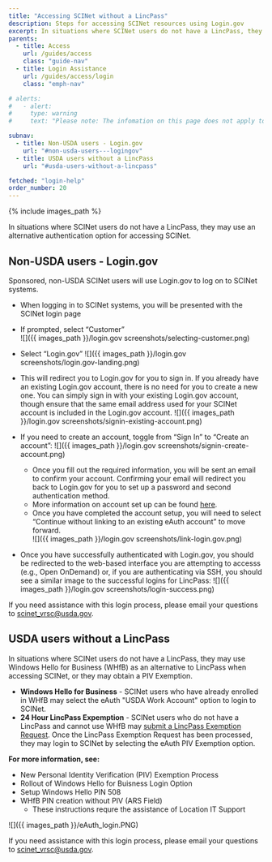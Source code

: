 ```yaml
---
title: "Accessing SCINet without a LincPass"
description: Steps for accessing SCINet resources using Login.gov
excerpt: In situations where SCINet users do not have a LincPass, they may use Windows Hellow for Business (WHfB), obtain a PIV Exemption, or use Login.gov.
parents:
  - title: Access
    url: /guides/access
    class: "guide-nav"
  - title: Login Assistance
    url: /guides/access/login
    class: "emph-nav"

# alerts:
#   - alert:
#     type: warning
#     text: "Please note: The infomation on this page does not apply to sponsored, non-USDA SCINet users who use Login.gov to access SCINet.  Those users should see our <a href='/guides/access/login/logingov'>guide to logging in with Login.gov</a>."  

subnav:
  - title: Non-USDA users - Login.gov
    url: "#non-usda-users---logingov"
  - title: USDA users without a LincPass
    url: "#usda-users-without-a-lincpass"

fetched: "login-help"
order_number: 20
---
```


{% include images_path %}

In situations where SCINet users do not have a LincPass, they may use an alternative authentication option for accessing SCINet.

## Non-USDA users - Login.gov

Sponsored, non-USDA SCINet users will use Login.gov to log on to SCINet systems.

- When logging in to SCINet systems, you will be presented with the SCINet login page
- If prompted, select “Customer”  
  ![]({{ images_path }}/login.gov screenshots/selecting-customer.png)

- Select “Login.gov”
  ![]({{ images_path }}/login.gov screenshots/login.gov-landing.png)

- This will redirect you to Login.gov for you to sign in. If you already have an existing Login.gov account, there is no need for you to create a new one. You can simply sign in with your existing Login.gov account, though ensure that the same email address used for your SCINet account is included in the Login.gov account.
  ![]({{ images_path }}/login.gov screenshots/signin-existing-account.png)

- If you need to create an account, toggle from “Sign In” to “Create an account”:
  ![]({{ images_path }}/login.gov screenshots/signin-create-account.png)

  - Once you fill out the required information, you will be sent an email to confirm your account.  Confirming your email will redirect you back to Login.gov for you to set up a password and second authentication method. 
  - More information on account set up can be found [here](https://www.login.gov/help/get-started/create-your-account/).
  - Once you have completed the account setup, you will need to select “Continue without linking to an existing eAuth account” to move forward.  
    ![]({{ images_path }}/login.gov screenshots/link-login.gov.png)

- Once you have successfully authenticated with Login.gov, you should be redirected to the web-based interface you are attempting to accesss (e.g., Open OnDemand) or, if you are authenticating via SSH, you should see a similar image to the successful logins for LincPass: 
  ![]({{ images_path }}/login.gov screenshots/login-success.png)

If you need assistance with this login process, please email your questions to [scinet_vrsc@usda.gov](scinet_vrsc@usda.gov). 



## USDA users without a LincPass

In situations where SCINet users do not have a LincPass, they may use Windows Hello for Business (WHfB) as an alternative to LincPass when accessing SCINet, or they may obtain a PIV Exemption.

- **Windows Hello for Business** - SCINet users who have already enrolled in WHfB may select the eAuth "USDA Work Account" option to login to SCINet.
- **24 Hour LincPass Expemption** - SCINet users who do not have a LincPass and cannot use WHfB may [submit a LincPass Exemption Request]().  Once the LincPass Exemption Request has been processed, they may login to SCINet by selecting the eAuth PIV Exemption option.

**For more information, see:**
* New Personal Identity Verification (PIV) Exemption Process
* Rollout of Windows Hello for Buisness Login Option
* Setup Windows Hello PIN 508
* WHfB PIN creation without PIV (ARS Field)
  * These instructions requre the assistance of Location IT Support

![]({{ images_path }}/eAuth_login.PNG)

If you need assistance with this login process, please email your questions to [scinet_vrsc@usda.gov](scinet_vrsc@usda.gov). 